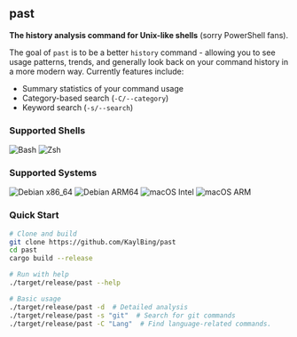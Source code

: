 ## past

**The history analysis command for Unix-like shells** (sorry PowerShell fans).

The goal of `past` is to be a better `history` command - allowing you to see usage patterns, trends, and generally look back on your command history in a more modern way. Currently features include:

- Summary statistics of your command usage
- Category-based search (`-C/--category`)
- Keyword search (`-s/--search`)

### **Supported Shells**
![Bash](https://img.shields.io/badge/Shell-Bash-green?logo=gnu-bash)
![Zsh](https://img.shields.io/badge/Shell-Zsh-blue?logo=zsh)

### **Supported Systems**
![Debian x86_64](https://img.shields.io/badge/Debian-x86__64-red?logo=debian)
![Debian ARM64](https://img.shields.io/badge/Debian-ARM64-red?logo=debian)
![macOS Intel](https://img.shields.io/badge/macOS-x86__64-black?logo=apple)
![macOS ARM](https://img.shields.io/badge/macOS-ARM64-black?logo=apple)

### **Quick Start**
```bash
# Clone and build
git clone https://github.com/KaylBing/past
cd past
cargo build --release

# Run with help
./target/release/past --help

# Basic usage
./target/release/past -d  # Detailed analysis
./target/release/past -s "git"  # Search for git commands
./target/release/past -C "Lang"  # Find language-related commands.

